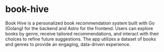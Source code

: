 # book-hive
Book Hive is a personalized book recommendation system built with Go (Golang) for the backend and Astro for the frontend. Users can explore books by genre, receive tailored recommendations, and interact with their choices to refine future suggestions. The app utilizes a dataset of books and genres to provide an engaging, data-driven experience.
